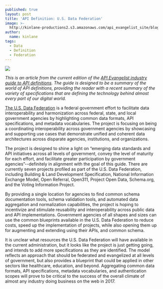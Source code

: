 ```yaml
---
published: true
layout: post
title: 'API Definition: U.S. Data Federation'
image: >-
  http://kinlane-productions2.s3.amazonaws.com/api_evangelist_site/blog/api_definitions_us_data_federation_screenshot.png
author:
  name: kinlane
tags:
  - Data
  - Definition
  - Federation
---
```

[![](https://kinlane-productions2.s3.amazonaws.com/api_evangelist_site/blog/api_definitions_us_data_federation_screenshot.png)](http://definitions.apievangelist.com/guide/)

_This is an article from the current edition of the [API Evangelist industry guide to API definitions](http://definitions.apievangelist.com/guide/). The guide is designed to be a summary of the world of API definitions, providing the reader with a recent summary of the variety of specifications that are defining the technology behind almost every part of our digital world._

[The U.S. Data Federation](https://federation.data.gov/) is a federal government effort to facilitate data interoperability and harmonization across federal, state, and local government agencies by highlighting common data formats, API specifications, and metadata vocabularies. The project is focusing on being a coordinating interoperability across government agencies by showcasing and supporting use cases that demonstrate unified and coherent data architectures across disparate agencies, institutions, and organizations.

The project is designed to shine a light on “emerging data standards and API initiatives across all levels of government, convey the level of maturity for each effort, and facilitate greater participation by government agencies”--definitely in alignment with the goal of this guide. There are currently seven projects profiled as part of the U.S. Data Federation, including Building & Land Development Specification, National Information Exchange Model, Open Referral, Open311, Project Open Data, Schema.org, and the Voting Information Project.

By providing a single location for agencies to find common schema documentation tools, schema validation tools, and automated data aggregation and normalization capabilities, the project is hoping to incentivize and stimulate reusability and interoperability across public data and API implementations. Government agencies of all shapes and sizes can use the common blueprints available in the U.S. Data Federation to reduce costs, speed up the implementation of projects, while also opening them up for augmenting and extending using their APIs, and common schema.

It is unclear what resources the U.S. Data Federation will have available in the current administration, but it looks like the project is just getting going, and intends to add more specifications as they are identified. The model reflects an approach that should be federated and evangelized at all levels of government, but also provides a blueprint that could be applied in other sectors like healthcare, education, and beyond. Aggregating common data formats, API specifications, metadata vocabularies, and authentication scopes will prove to be critical to the success of the overall climate of almost any industry doing business on the web in 2017.